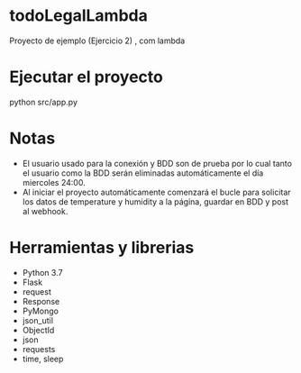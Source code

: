 # todoLegalLambda
 Proyecto de ejemplo  (Ejercicio 2) , com lambda

# Ejecutar el proyecto 
 python src/app.py

# Notas
 - El usuario usado para la conexión y BDD son de prueba por lo cual tanto el usuario como la BDD serán eliminadas automáticamente el día miercoles 24:00.
 - Al iniciar el proyecto automáticamente comenzará el bucle para solicitar los datos de temperature y humidity a la página, guardar en BDD y post al webhook.
 
# Herramientas y librerias
 - Python 3.7
 - Flask
 - request
 - Response
 - PyMongo
 - json_util
 - ObjectId
 - json
 - requests
 - time, sleep